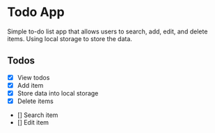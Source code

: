 # Todo App

Simple to-do list app that allows users to search, add, edit, and delete items. Using local storage to store the data.

## Todos

- [x] View todos
- [x] Add item
- [x] Store data into local storage
- [x] Delete items
- [] Search item
- [] Edit item
